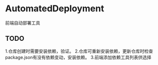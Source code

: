 # AutomatedDeployment
前端自动部署工具


## TODO
1.仓库创建时需要安装依赖，验证。
2.仓库可重新安装依赖，更新仓库时检查package.json有没有依赖变动，安装依赖。
3.前端添加依赖工具列表供选择